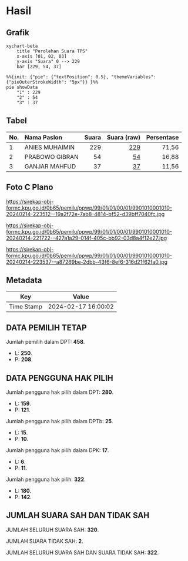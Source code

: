 # Hasil

## Grafik

```mermaid
xychart-beta
    title "Perolehan Suara TPS"
    x-axis [01, 02, 03]
    y-axis "Suara" 0 --> 229
    bar [229, 54, 37]
```

```mermaid
%%{init: {"pie": {"textPosition": 0.5}, "themeVariables": {"pieOuterStrokeWidth": "5px"}} }%%
pie showData
    "1" : 229
    "2" : 54
    "3" : 37
```

## Tabel

| No. | Nama Paslon    | Suara | Suara (raw) | Persentase |
|:--- |:-------------- | -----:| -----------:| ----------:|
| 1   | ANIES MUHAIMIN | 229   | [229][p-1]  | 71,56      |
| 2   | PRABOWO GIBRAN | 54    | [54][p-2]   | 16,88      |
| 3   | GANJAR MAHFUD  | 37    | [37][p-3]   | 11,56      |


[p-1]: https://github.com/gigit-pemilu/pemilu-2024-99-luar-negeri/blob/main/pilpres/hitung-suara/sub/99-luar-negeri/sub/01-abu-dhabi-uni-emirat-arab/sub/01-abu-dhabi-uni-emirat-arab/sub/0001-abu-dhabi-uni-emirat-arab/sub/010-ksk-001/sub/paslon-1.txt
[p-2]: https://github.com/gigit-pemilu/pemilu-2024-99-luar-negeri/blob/main/pilpres/hitung-suara/sub/99-luar-negeri/sub/01-abu-dhabi-uni-emirat-arab/sub/01-abu-dhabi-uni-emirat-arab/sub/0001-abu-dhabi-uni-emirat-arab/sub/010-ksk-001/sub/paslon-2.txt
[p-3]: https://github.com/gigit-pemilu/pemilu-2024-99-luar-negeri/blob/main/pilpres/hitung-suara/sub/99-luar-negeri/sub/01-abu-dhabi-uni-emirat-arab/sub/01-abu-dhabi-uni-emirat-arab/sub/0001-abu-dhabi-uni-emirat-arab/sub/010-ksk-001/sub/paslon-3.txt

## Foto C Plano

https://sirekap-obj-formc.kpu.go.id/0b65/pemilu/ppwp/99/01/01/00/01/9901010001010-20240214-223512--19a2f72e-7ab8-4814-bf52-d39bff7040fc.jpg

https://sirekap-obj-formc.kpu.go.id/0b65/pemilu/ppwp/99/01/01/00/01/9901010001010-20240214-221722--427a1a29-014f-405c-bb92-03d8a4f12e27.jpg

https://sirekap-obj-formc.kpu.go.id/0b65/pemilu/ppwp/99/01/01/00/01/9901010001010-20240214-223537--a87269be-2dbb-43f6-8ef6-316d21f62fa0.jpg


## Metadata

| Key        | Value               |
| ---------- | ------------------- |
| Time Stamp | 2024-02-17 16:00:02 |


## DATA PEMILIH TETAP

Jumlah pemilih dalam DPT: **458**.
 * L: **250**.
 * P: **208**.

## DATA PENGGUNA HAK PILIH

Jumlah pengguna hak pilih dalam DPT: **280**.
 * L: **159**.
 * P: **121**.

Jumlah pengguna hak pilih dalam DPTb: **25**.
 * L: **15**.
 * P: **10**.

Jumlah pengguna hak pilih dalam DPK: **17**.
 * L: **6**.
 * P: **11**.

Jumlah pengguna hak pilih: **322**.
 * L: **180**.
 * P: **142**.

## JUMLAH SUARA SAH DAN TIDAK SAH

JUMLAH SELURUH SUARA SAH: **320**.

JUMLAH SUARA TIDAK SAH: **2**.

JUMLAH SELURUH SUARA SAH DAN SUARA TIDAK SAH: **322**.


